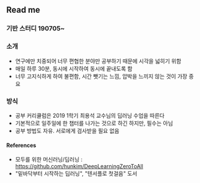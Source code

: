 ## Read me   
### 기반 스터디 190705~  
### 소개  
- 연구에만 치중되어 너무 편협한 분야만 공부하기 때문에 시각을 넓히기 위함  
- 매일 하루 30분, 동시에 시작하여 동시에 끝내도록 함  
- 너무 고지식하게 하여 불편함, 시간 뺏기는 느낌, 압박을 느끼지 않는 것이 가장 중요  

### 방식  
- 공부 커리큘럼은 2019 1학기 최용석 교수님의 딥러닝 수업을 따른다  
- 기본적으로 일주일에 한 챕터를 나가는 것으로 하긴 하지만, 필수는 아님  
- 공부 방법도 자유. 서로에게 검사받을 필요 없음

#### References  
 - 모두를 위한 머신러닝/딥러닝 : https://github.com/hunkim/DeepLearningZeroToAll  
 - "밑바닥부터 시작하는 딥러닝", "텐서플로 첫걸음" 도서  

<!--stackedit_data:
eyJoaXN0b3J5IjpbMTIwMTc0MDI1MywxNzQ1OTI0MDc3XX0=
-->